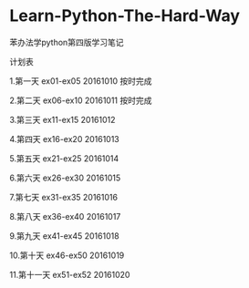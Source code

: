 # Learn-Python-The-Hard-Way
苯办法学python第四版学习笔记

计划表

1.第一天 ex01-ex05 20161010  按时完成

2.第二天 ex06-ex10 20161011  按时完成

3.第三天 ex11-ex15 20161012

4.第四天 ex16-ex20 20161013

5.第五天 ex21-ex25 20161014

6.第六天 ex26-ex30 20161015

7.第七天 ex31-ex35 20161016

8.第八天 ex36-ex40 20161017

9.第九天 ex41-ex45 20161018

10.第十天 ex46-ex50 20161019

11.第十一天 ex51-ex52 20161020
